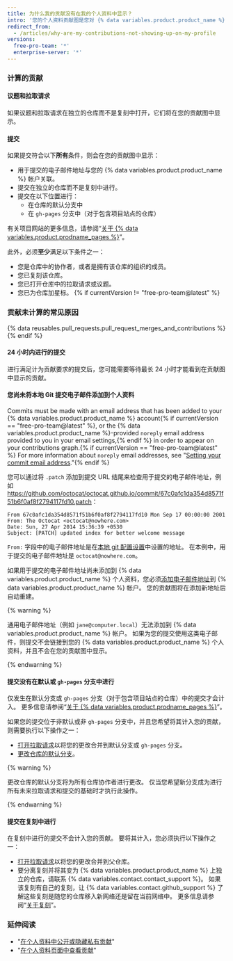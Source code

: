 ```yaml
---
title: 为什么我的贡献没有在我的个人资料中显示？
intro: '您的个人资料贡献图是您对 {% data variables.product.product_name %} 仓库所做贡献的记录。 贡献按照协调世界时 (UTC) 而不是您当地的时区加时间戳。 只有在满足特定标准时才会计算贡献。 在某些情况下，我们可能需要重建您的图表才能显示贡献。'
redirect_from:
  - /articles/why-are-my-contributions-not-showing-up-on-my-profile
versions:
  free-pro-team: '*'
  enterprise-server: '*'
---
```


### 计算的贡献

#### 议题和拉取请求

如果议题和拉取请求在独立的仓库而不是复刻中打开，它们将在您的贡献图中显示。

#### 提交
如果提交符合以下**所有**条件，则会在您的贡献图中显示：
- 用于提交的电子邮件地址与您的 {% data variables.product.product_name %} 帐户关联。
- 提交在独立的仓库而不是复刻中进行。
- 提交在以下位置进行：
  - 在仓库的默认分支中
  - 在 `gh-pages` 分支中（对于包含项目站点的仓库）

有关项目网站的更多信息，请参阅“[关于 {% data variables.product.prodname_pages %}](/github/working-with-github-pages/about-github-pages#types-of-github-pages-sites)”。

此外，必须**至少**满足以下条件之一：
- 您是仓库中的协作者，或者是拥有该仓库的组织的成员。
- 您已复刻该仓库。
- 您已打开仓库中的拉取请求或议题。
- 您已为仓库加星标。
{% if currentVersion != "free-pro-team@latest" %}
### 贡献未计算的常见原因

{% data reusables.pull_requests.pull_request_merges_and_contributions %}{% endif %}

#### 24 小时内进行的提交

进行满足计为贡献要求的提交后，您可能需要等待最长 24 小时才能看到在贡献图中显示的贡献。

#### 您尚未将本地 Git 提交电子邮件添加到个人资料

Commits must be made with an email address that has been added to your {% data variables.product.product_name %} account{% if currentVersion == "free-pro-team@latest" %}, or the {% data variables.product.product_name %}-provided `noreply` email address provided to you in your email settings,{% endif %} in order to appear on your contributions graph.{% if currentVersion == "free-pro-team@latest" %} For more information about `noreply` email addresses, see "[Setting your commit email address](/github/setting-up-and-managing-your-github-user-account/setting-your-commit-email-address#about-commit-email-addresses)."{% endif %}

您可以通过将 `.patch` 添加到提交 URL 结尾来检查用于提交的电子邮件地址，例如 <a href="https://github.com/octocat/octocat.github.io/commit/67c0afc1da354d8571f51b6f0af8f2794117fd10.patch" data-proofer-ignore>https://github.com/octocat/octocat.github.io/commit/67c0afc1da354d8571f51b6f0af8f2794117fd10.patch</a>：

```
From 67c0afc1da354d8571f51b6f0af8f2794117fd10 Mon Sep 17 00:00:00 2001
From: The Octocat <octocat@nowhere.com>
Date: Sun, 27 Apr 2014 15:36:39 +0530
Subject: [PATCH] updated index for better welcome message
```

`From:` 字段中的电子邮件地址是在[本地 git 配置设置](/articles/set-up-git)中设置的地址。 在本例中，用于提交的电子邮件地址是 `octocat@nowhere.com`。

如果用于提交的电子邮件地址尚未添加到 {% data variables.product.product_name %} 个人资料，您必须[添加电子邮件地址](/articles/adding-an-email-address-to-your-github-account)到 {% data variables.product.product_name %} 帐户。 您的贡献图将在添加新地址后自动重建。

{% warning %}

通用电子邮件地址（例如 `jane@computer.local`）无法添加到 {% data variables.product.product_name %} 帐户。 如果为您的提交使用这类电子邮件，则提交不会链接到您的 {% data variables.product.product_name %} 个人资料，并且不会在您的贡献图中显示。

{% endwarning %}

#### 提交没有在默认或 `gh-pages` 分支中进行

仅发生在默认分支或 `gh-pages` 分支（对于包含项目站点的仓库）中的提交才会计入。 更多信息请参阅“[关于 {% data variables.product.prodname_pages %}](/github/working-with-github-pages/about-github-pages#types-of-github-pages-sites)”。

如果您的提交位于非默认或非 `gh-pages` 分支中，并且您希望将其计入您的贡献，则需要执行以下操作之一：
- [打开拉取请求](/articles/creating-a-pull-request)以将您的更改合并到默认分支或 `gh-pages` 分支。
- [更改仓库的默认分支](/github/administering-a-repository/changing-the-default-branch)。

{% warning %}

更改仓库的默认分支将为所有仓库协作者进行更改。 仅当您希望新分支成为进行所有未来拉取请求和提交的基础时才执行此操作。

{% endwarning %}

#### 提交在复刻中进行

在复刻中进行的提交不会计入您的贡献。 要将其计入，您必须执行以下操作之一：
- [打开拉取请求](/articles/creating-a-pull-request)以将您的更改合并到父仓库。
- 要分离复刻并将其变为 {% data variables.product.product_name %} 上独立的仓库，请联系 {% data variables.contact.contact_support %}。 如果该复刻有自己的复刻，让 {% data variables.contact.github_support %} 了解这些复刻是随您的仓库移入新网络还是留在当前网络中。 更多信息请参阅“[关于复刻](/articles/about-forks/)”。

### 延伸阅读

- "[在个人资料中公开或隐藏私有贡献](/articles/publicizing-or-hiding-your-private-contributions-on-your-profile)"
- "[在个人资料页面中查看贡献](/articles/viewing-contributions-on-your-profile-page)"
